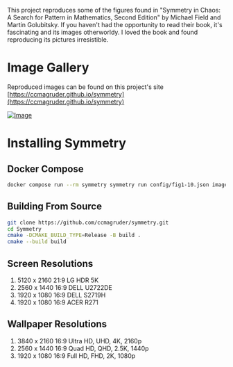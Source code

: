 This project reproduces some of the figures found in "Symmetry in Chaos: A Search for Pattern in Mathematics, Second Edition" by Michael Field and Martin Golubitsky. If you haven't had the opportunity to read their book, it's fascinating and its images otherworldy. I loved the book and found reproducing its pictures irresistible. 

# Image Gallery

Reproduced images can be found on this project's site [https://ccmagruder.github.io/symmetry](https://ccmagruder.github.io/symmetry)

[![Image](/SymmetryInChaos.png "Symmetry In Chaos Image")](https://ccmagruder.github.io/symmetry)

# Installing Symmetry

## Docker Compose

```sh
docker compose run --rm symmetry symmetry run config/fig1-10.json images/im1-10.pgm
```

## Building From Source
```sh
git clone https://github.com/ccmagruder/symmetry.git
cd Symmetry
cmake -DCMAKE_BUILD_TYPE=Release -B build .
cmake --build build
```

## Screen Resolutions
1. 5120 x 2160 21:9 LG HDR 5K
1. 2560 x 1440 16:9 DELL U2722DE
1. 1920 x 1080 16:9 DELL S2719H
1. 1920 x 1080 16:9 ACER R271

## Wallpaper Resolutions

1. 3840 x 2160 16:9 Ultra HD, UHD, 4K, 2160p
1. 2560 x 1440 16:9 Quad HD, QHD, 2.5K, 1440p
1. 1920 x 1080 16:9 Full HD, FHD, 2K, 1080p

